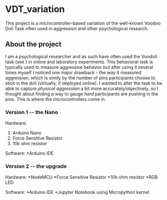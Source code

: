 # VDT_variation
 This project is a microcontroller-based variation of the well-known Voodoo Doll Task often used in aggression and other psychological research.
 
 ## About the project
 I am a psychological researcher and as such have often used the Voodoll task (see ) in online and laboratory experiments. This behavioral task is typically used to measure aggressive behavior but after using it several times myself I noticed one major drawback - the *way* it measured aggression, which is simily by the number of pins participants choose to stick in the doll (virtually, if deployed online). I wanted to alter the task to be able to capture *physical aggression* a bit more accurately/objectively, so I thought about finding a way to gauge *hard* participants are pushing in the pins. This is where the microcontrollers come in.
 
 ### Version 1 -- the Nano
 Hardware:
 1. Arduino Nano
 2. Force Sensitive Resistor
 3. 10k ohm resistor
 
 Software:
 *Arduino IDE
 
 ### Version 2 -- the upgrade
 Hardware:
 *NodeMCU
 *Force Sensitive Resistor
 *10k ohm resistor
 *RGB LED
 
 Software:
 *Arduino IDE
 *Jupyter Notebook using Micropython kernel
 
 
